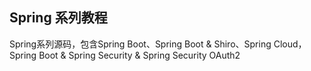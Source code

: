 ## Spring 系列教程
Spring系列源码，包含Spring Boot、Spring Boot & Shiro、Spring Cloud，Spring Boot & Spring Security & Spring Security OAuth2
